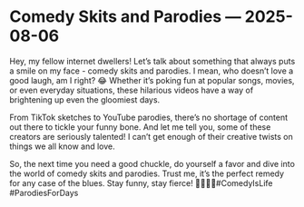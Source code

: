 # Comedy Skits and Parodies — 2025-08-06

Hey, my fellow internet dwellers! Let’s talk about something that always puts a smile on my face - comedy skits and parodies. I mean, who doesn’t love a good laugh, am I right? 😂 Whether it’s poking fun at popular songs, movies, or even everyday situations, these hilarious videos have a way of brightening up even the gloomiest days.

From TikTok sketches to YouTube parodies, there’s no shortage of content out there to tickle your funny bone. And let me tell you, some of these creators are seriously talented! I can’t get enough of their creative twists on things we all know and love.

So, the next time you need a good chuckle, do yourself a favor and dive into the world of comedy skits and parodies. Trust me, it’s the perfect remedy for any case of the blues. Stay funny, stay fierce! 💁🏼‍♀️✨#ComedyIsLife #ParodiesForDays